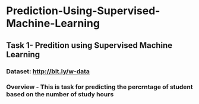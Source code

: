 # Prediction-Using-Supervised-Machine-Learning
## Task 1- Predition using Supervised Machine Learning
### Dataset: http://bit.ly/w-data
### Overview - This is task for predicting the percrntage of student based on the number of study hours
